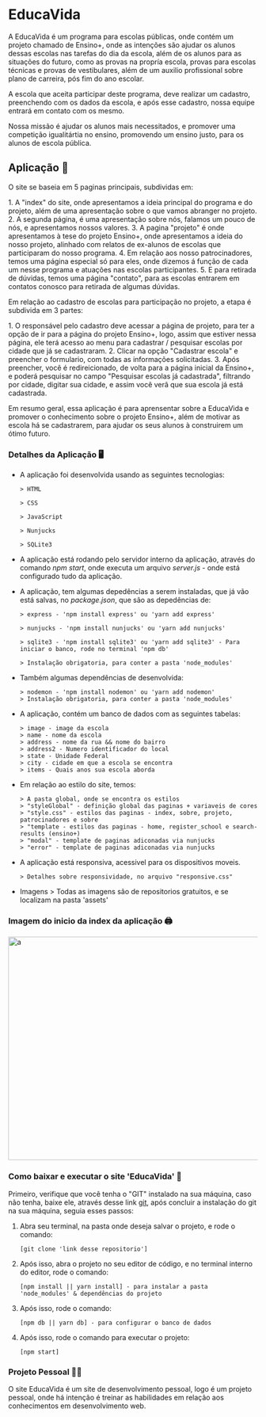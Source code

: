 # EducaVida

<p>A EducaVida é um programa para escolas públicas, onde contém um projeto chamado de Ensino+, onde as intenções são ajudar os alunos dessas escolas nas tarefas do dia da escola, além de os alunos para as situações do futuro, como as provas na propría escola, provas para escolas técnicas e provas de vestibulares, além de um auxilio profissional sobre plano de carreira, pós fim do ano escolar.</p>

<p>A escola que aceita participar deste programa, deve realizar um cadastro, preenchendo com os dados da escola, e após esse cadastro, nossa equipe entrará em contato com os mesmo.</p>

<p>Nossa missão é ajudar os alunos mais necessitados, e promover uma competição igualitártia no ensino, promovendo um ensino justo, para os alunos de escola pública.</p>

## Aplicação 💾

<p>O site se baseia em 5 paginas principais, subdividas em:</p>
  1. A "index" do site, onde apresentamos a ideia principal do programa e do projeto, além de uma apresentação sobre o que vamos abranger no projeto.
  2. A segunda página, é uma apresentação sobre nós, falamos um pouco de nós, e apresentamos nossos valores.
  3. A pagina "projeto" é onde apresentamos à tese do projeto Ensino+, onde apresentamos a ideia do nosso projeto, alinhado com relatos de ex-alunos de escolas que participaram do nosso programa.
  4. Em relação aos nosso patrocinadores, temos uma página especial só para eles, onde dizemos á função de cada um nesse programa e atuações nas escolas participantes.
  5. E para retirada de dúvidas, temos uma página "contato", para as escolas entrarem em contatos conosco para retirada de algumas dúvidas.

<p>Em relação ao cadastro de escolas para participação no projeto, a etapa é subdivida em 3 partes:</p>
  1. O responsável pelo cadastro deve acessar a página de projeto, para ter a opção de ir para a página do projeto Ensino+, logo, assim que estiver nessa página, ele terá acesso ao menu para cadastrar / pesquisar escolas por cidade que já se cadastraram.
  2. Clicar na opção "Cadastrar escola" e preencher o formulario, com todas as informações solicitadas.
  3. Após preencher, você é redireicionado, de volta para a página inicial da Ensino+, e poderá pesquisar no campo "Pesquisar escolas já cadastrada", filtrando por cidade, digitar sua cidade, e assim você verâ que sua escola já está cadastrada.

<p>Em resumo geral, essa aplicação é para aprensentar sobre a EducaVida e promover o conhecimento sobre o projeto Ensino+, além de motivar as escola há se cadastrarem, para ajudar os seus alunos à construirem um ótimo futuro.</p>

### Detalhes da Aplicação 🖥️

- A aplicação foi desenvolvida usando as seguintes tecnologias:

      > HTML

      > CSS

      > JavaScript

      > Nunjucks

      > SQLite3

- A aplicação está rodando pelo servidor interno da aplicação, através do comando _npm start_, onde executa um arquivo _server.js_ - onde está configurado tudo da aplicação.

- A aplicação, tem algumas depedências a serem instaladas, que já vão está salvas, no _package.json_, que são as depedências de:

      > express - 'npm install express' ou 'yarn add express'

      > nunjucks - 'npm install nunjucks' ou 'yarn add nunjucks'

      > sqlite3 - 'npm install sqlite3' ou 'yarn add sqlite3' - Para iniciar o banco, rode no terminal 'npm db'

      > Instalação obrigatoria, para conter a pasta 'node_modules'

- Também algumas dependências de desenvolvida:

      > nodemon - 'npm install nodemon' ou 'yarn add nodemon'
      > Instalação obrigatoria, para conter a pasta 'node_modules'

- A aplicação, contém um banco de dados com as seguintes tabelas:

      > image - image da escola
      > name - nome da escola
      > address - nome da rua && nome do bairro
      > address2 - Numero identificador do local
      > state - Unidade Federal
      > city - cidade em que a escola se encontra
      > items - Quais anos sua escola aborda

- Em relação ao estilo do site, temos:

      > A pasta global, onde se encontra os estilos
      > "styleGlobal" - definição global das paginas + variaveis de cores
      > "style.css" - estilos das paginas - index, sobre, projeto, patrocinadores e sobre
      > "template - estilos das paginas - home, register_school e search-results (ensino+)
      > "modal" - template de paginas adiconadas via nunjucks
      > "error" - template de paginas adiconadas via nunjucks

- A aplicação está responsiva, acessivel para os dispositivos moveis.

      > Detalhes sobre responsividade, no arquivo "responsive.css"

- Imagens > Todas as imagens são de repositorios gratuitos, e se localizam na pasta 'assets'

### Imagem do inicio da index da aplicação 🖨️

<p width="100%">
  <a data-flickr-embed="true" href="https://www.flickr.com/photos/190690980@N06/51113791609/in/dateposted-public/" title="a"><img src="https://live.staticflickr.com/65535/51113791609_9fd05cb3a4_b.jpg" width="1024" height="451" alt="a"></a>
</p>

### Como baixar e executar o site 'EducaVida' 📁

<p>Primeiro, verifique que você tenha o "GIT" instalado na sua máquina, caso não tenha, baixe ele, através desse link <a href="https://git-scm.com/">git</a>, após concluir a instalação do git na sua máquina, seguia esses passos: </p>

1.  Abra seu terminal, na pasta onde deseja salvar o projeto, e rode o comando:

        [git clone 'link desse repositorio']

2.  Após isso, abra o projeto no seu editor de código, e no terminal interno do editor, rode o comando:

        [npm install || yarn install] - para instalar a pasta 'node_modules' & dependências do projeto

3.  Após isso, rode o comando:

        [npm db || yarn db] - para configurar o banco de dados

4.  Após isso, rode o comando para executar o projeto:

        [npm start]

### Projeto Pessoal 👨‍🎓

<p> O site EducaVida é um site de desenvolvimento pessoal, logo é um projeto pessoal, onde há intenção é treinar as habilidades em relação aos conhecimentos em desenvolvimento web.
</p>
